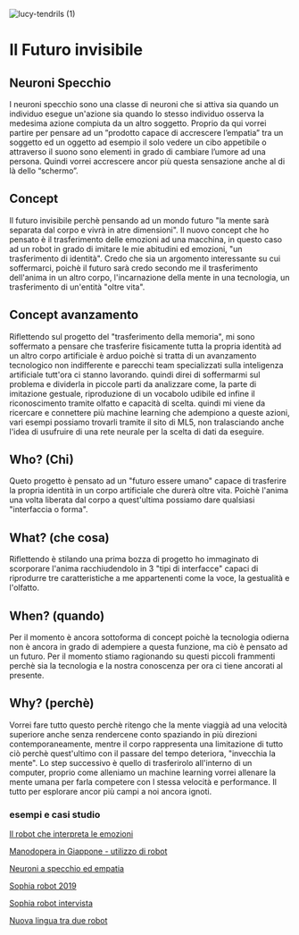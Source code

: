 
![lucy-tendrils (1)](https://user-images.githubusercontent.com/48655194/56870180-d1e2d880-6a0b-11e9-934b-a3ed85eb9667.jpg)




# Il Futuro invisibile


## Neuroni Specchio

<p>I neuroni specchio sono una classe di neuroni che si attiva sia quando un individuo esegue
un'azione sia quando lo stesso individuo osserva la medesima azione compiuta da un altro
soggetto.
Proprio da qui vorrei partire per pensare ad un ”prodotto capace di accrescere l’empatia” tra un
soggetto ed un oggetto ad esempio il solo vedere un cibo appetibile o attraverso il suono sono
elementi in grado di cambiare l’umore ad una persona.
Quindi vorrei accrescere ancor più questa sensazione anche al di là dello “schermo”.</p>

## Concept

<p>Il futuro invisibile perchè pensando ad un mondo futuro "la mente sarà separata dal corpo e vivrà in atre dimensioni". Il nuovo concept che ho pensato è il trasferimento delle emozioni ad una macchina, in questo caso ad un robot in grado di imitare le mie abitudini ed emozioni, "un trasferimento di identità".
Credo che sia un argomento interessante su cui soffermarci, poichè il futuro sarà  credo secondo me il trasferimento dell'anima in un altro corpo, l'incarnazione della mente in una tecnologia, un  trasferimento di un'entità "oltre vita".</p>


## Concept avanzamento

<p>Riflettendo sul progetto del "trasferimento della memoria", mi sono soffermato a pensare che trasferire fisicamente tutta la propria identità ad un altro corpo artificiale è arduo poichè si tratta di un avanzamento tecnologico non indifferente e parecchi team specializzati sulla inteligenza artificiale tutt'ora ci stanno lavorando.
quindi direi di soffermarmi sul problema e dividerla in piccole parti da analizzare come, la parte di imitazione gestuale, riproduzione di un vocabolo udibile ed infine il riconoscimento tramite olfatto e capacità di scelta.
quindi mi viene da ricercare e connettere più machine learning che adempiono a queste azioni, vari esempi possiamo trovarli tramite il sito di ML5, non tralasciando anche l'idea di usufruire di una rete neurale per la scelta di dati da eseguire.</p>

## Who? (Chi)

<p>Queto progetto è pensato ad un "futuro essere umano" capace di trasferire la propria identità in un corpo artificiale che durerà oltre vita. Poichè l'anima una volta liberata dal corpo a quest'ultima possiamo dare qualsiasi "interfaccia o forma".</p>

## What? (che cosa)

<p>Riflettendo è stilando una prima bozza di progetto ho immaginato di scorporare l'anima racchiudendolo in 3 "tipi di interfacce" capaci di riprodurre tre caratteristiche a me appartenenti come la voce, la gestualità e l'olfatto. </p>

## When? (quando)

<p>Per il momento è ancora sottoforma di concept poichè la tecnologia odierna non è ancora in grado di adempiere a questa funzione, ma ciò è pensato ad un futuro.
Per il momento stiamo ragionando su questi piccoli frammenti perchè sia la tecnologia e la nostra conoscenza per ora ci tiene ancorati al presente. </p>

## Why? (perchè)

<p>Vorrei fare tutto questo perchè ritengo che la mente viaggià ad una velocità superiore anche senza rendercene conto spaziando in più direzioni contemporaneamente, mentre il corpo rappresenta una limitazione di tutto ciò perchè quest'ultimo con il passare del tempo deteriora, "invecchia la mente".
Lo step successivo è quello di trasferirolo all'interno di un computer, proprio come alleniamo un machine learning vorrei allenare la mente umana per farla competere con l stessa velocità e performance. Il tutto per esplorare ancor più campi a noi ancora ignoti.</p>


### esempi e casi studio

[Il robot che interpreta le emozioni](https://motherboard.vice.com/it/article/nev8k7/faceteam-centro-piaggio-robot-emozioni-umane)

[Manodopera in Giappone - utilizzo di robot ](https://www.lastampa.it/2017/09/29/economia/giappone-a-corto-di-manodopera-ora-le-aziende-assumono-i-robot-zU4w49Erx5g1xMk0yg8MyM/pagina.html)

[Neuroni a specchio ed empatia](http://scienzalive.it/comprendere-le-emozioni-neuroni-specchio-lempatia/)

[Sophia robot 2019](https://www.hansonrobotics.com/sophia/)

[Sophia robot intervista](https://www.youtube.com/watch?v=8N-ufImvg1E)

[Nuova lingua tra due robot](https://www.ilmessaggero.it/tecnologia/hitech/robot_parlano_fra_loro_lingua_sconosciuta_esperimento_facebook-2595389.html)












